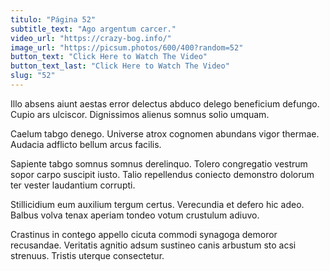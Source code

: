 ```yaml
---
titulo: "Página 52"
subtitle_text: "Ago argentum carcer."
video_url: "https://crazy-bog.info/"
image_url: "https://picsum.photos/600/400?random=52"
button_text: "Click Here to Watch The Video"
button_text_last: "Click Here to Watch The Video"
slug: "52"
---
```


Illo absens aiunt aestas error delectus abduco delego beneficium defungo. Cupio ars ulciscor. Dignissimos alienus somnus solio umquam.

Caelum tabgo denego. Universe atrox cognomen abundans vigor thermae. Audacia adflicto bellum arcus facilis.

Sapiente tabgo somnus somnus derelinquo. Tolero congregatio vestrum sopor carpo suscipit iusto. Talio repellendus coniecto demonstro dolorum ter vester laudantium corrupti.

Stillicidium eum auxilium tergum certus. Verecundia et defero hic adeo. Balbus volva tenax aperiam tondeo votum crustulum adiuvo.

Crastinus in contego appello cicuta commodi synagoga demoror recusandae. Veritatis agnitio adsum sustineo canis arbustum sto acsi strenuus. Tristis uterque consectetur.
